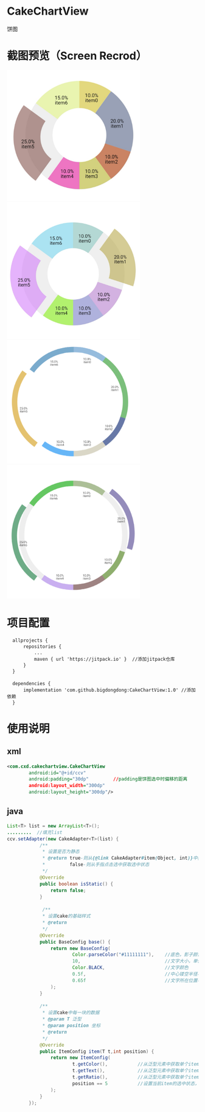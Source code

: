 # CakeChartView
饼图

# 截图预览（Screen Recrod）
<img  width = "350" src = "https://github.com/bigdongdong/CakeChartView/blob/master/preview/1.jpg"></img>
<img  width = "350" src = "https://github.com/bigdongdong/CakeChartView/blob/master/preview/2.jpg"></img></br>
<img  width = "350" src = "https://github.com/bigdongdong/CakeChartView/blob/master/preview/3.png"></img>
<img  width = "350" src = "https://github.com/bigdongdong/CakeChartView/blob/master/preview/4.png"></img></br>
<!--
<img  width = "350" src = "https://github.com/bigdongdong/ChatView/blob/master/preview/chat_screen.jpg"></img>
<img  width = "350" src = "https://github.com/bigdongdong/ChatView/blob/master/preview/chat_screen2.jpg"></img>
-->

# 项目配置

```
  allprojects {
      repositories {
          ...
          maven { url 'https://jitpack.io' }  //添加jitpack仓库
      }
  }
  
  dependencies {
	  implementation 'com.github.bigdongdong:CakeChartView:1.0' //添加依赖
  }
```

# 使用说明
## xml
```xml
<com.cxd.cakechartview.CakeChartView
        android:id="@+id/ccv"
        android:padding="30dp"         //padding是饼图选中时偏移的距离
        android:layout_width="300dp"
        android:layout_height="300dp"/>
```

## java

```java
List<T> list = new ArrayList<T>();
.........  //填充list
ccv.setAdapter(new CakeAdapter<T>(list) {
            /**
             * 设置是否为静态
             * @return true-则从{@link CakeAdapter#item(Object, int)}中获取选中状态
             *         false-则从手指点击选中获取选中状态
             */
            @Override
            public boolean isStatic() {
                return false;
            }

             /**
             * 设置cake的基础样式
             * @return
             */
            @Override
            public BaseConfig base() {
                return new BaseConfig(
                        Color.parseColor("#11111111"),    //底色，影子颜色
                        10,                               //文字大小，单位：sp
                        Color.BLACK,                      //文字颜色
                        0.5f,                             //中心镂空半径与整个cake的半径比
                        0.65f                             //文字所在位置半径与整个cake的半径比
                );
            }

            /**
             * 设置cake中每一块的数据
             * @param T 泛型
             * @param position 坐标
             * @return
             */
            @Override
            public ItemConfig item(T t,int position) {
                return new ItemConfig(
                        t.getColor(),           //从泛型元素中获取单个item的颜色
                        t.getText(),            //从泛型元素中获取单个item的文字
                        t.getRatio(),           //从泛型元素中获取单个item所占整个cake的比例
                        position == 5           //设置当前item的选中状态，【如果isStatic()返回false，则这里设置失效】
                );
            }
        });
   
```

